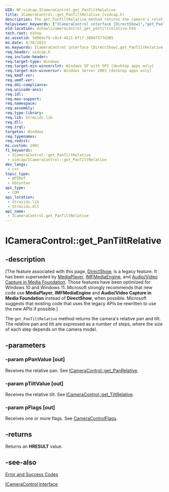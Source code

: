 ```yaml
---
UID: NF:vidcap.ICameraControl.get_PanTiltRelative
title: ICameraControl::get_PanTiltRelative (vidcap.h)
description: The get_PanTiltRelative method returns the camera's relative pan and tilt. The relative pan and tilt are expressed as a number of steps, where the size of each step depends on the camera model.
helpviewer_keywords: ["ICameraControl interface [DirectShow]","get_PanTiltRelative method","ICameraControl.get_PanTiltRelative","ICameraControl::get_PanTiltRelative","ICameraControlget_PanTiltRelative","dshow.icameracontrol_get_pantiltrelative","get_PanTiltRelative","get_PanTiltRelative method [DirectShow]","get_PanTiltRelative method [DirectShow]","ICameraControl interface","vidcap/ICameraControl::get_PanTiltRelative"]
old-location: dshow\icameracontrol_get_pantiltrelative.htm
tech.root: dshow
ms.assetid: 5d96dcfb-c0c4-4521-bf1f-30947577d305
ms.date: 4/26/2023
ms.keywords: ICameraControl interface [DirectShow],get_PanTiltRelative method, ICameraControl.get_PanTiltRelative, ICameraControl::get_PanTiltRelative, ICameraControlget_PanTiltRelative, dshow.icameracontrol_get_pantiltrelative, get_PanTiltRelative, get_PanTiltRelative method [DirectShow], get_PanTiltRelative method [DirectShow],ICameraControl interface, vidcap/ICameraControl::get_PanTiltRelative
req.header: vidcap.h
req.include-header: 
req.target-type: Windows
req.target-min-winverclnt: Windows XP with SP2 [desktop apps only]
req.target-min-winversvr: Windows Server 2003 [desktop apps only]
req.kmdf-ver: 
req.umdf-ver: 
req.ddi-compliance: 
req.unicode-ansi: 
req.idl: 
req.max-support: 
req.namespace: 
req.assembly: 
req.type-library: 
req.lib: Strmiids.lib
req.dll: 
req.irql: 
targetos: Windows
req.typenames: 
req.redist: 
ms.custom: 19H1
f1_keywords:
 - ICameraControl::get_PanTiltRelative
 - vidcap/ICameraControl::get_PanTiltRelative
dev_langs:
 - c++
topic_type:
 - APIRef
 - kbSyntax
api_type:
 - COM
api_location:
 - Strmiids.lib
 - Strmiids.dll
api_name:
 - ICameraControl.get_PanTiltRelative
---
```


# ICameraControl::get_PanTiltRelative


## -description

\[The feature associated with this page, [DirectShow](/windows/win32/directshow/directshow), is a legacy feature. It has been superseded by [MediaPlayer](/uwp/api/Windows.Media.Playback.MediaPlayer), [IMFMediaEngine](/windows/win32/api/mfmediaengine/nn-mfmediaengine-imfmediaengine), and [Audio/Video Capture in Media Foundation](windows/win32/medfound/audio-video-capture-in-media-foundation). Those features have been optimized for Windows 10 and Windows 11. Microsoft strongly recommends that new code use **MediaPlayer**, **IMFMediaEngine** and **Audio/Video Capture in Media Foundation** instead of **DirectShow**, when possible. Microsoft suggests that existing code that uses the legacy APIs be rewritten to use the new APIs if possible.\]

The <code>get_PanTiltRelative</code> method returns the camera's relative pan and tilt. The relative pan and tilt are expressed as a number of steps, where the size of each step depends on the camera model.

## -parameters

### -param pPanValue [out]

Receives the relative pan. See <a href="/windows/desktop/api/vidcap/nf-vidcap-icameracontrol-get_panrelative">ICameraControl::get_PanRelative</a>.

### -param pTiltValue [out]

Receives the relative tilt. See <a href="/windows/desktop/api/vidcap/nf-vidcap-icameracontrol-get_tiltrelative">ICameraControl::get_TiltRelative</a>.

### -param pFlags [out]

Receives one or more flags. See <a href="/windows/win32/api/strmif/ne-strmif-cameracontrolflags">CameraControlFlags</a>.

## -returns

Returns an <b>HRESULT</b> value.

## -see-also

<a href="/windows/desktop/DirectShow/error-and-success-codes">Error and Success Codes</a>



<a href="/windows/desktop/api/vidcap/nn-vidcap-icameracontrol">ICameraControl Interface</a>